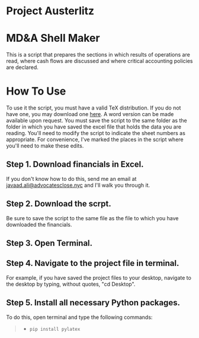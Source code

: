 # Project Austerlitz

# MD&A Shell Maker
This is a script that prepares the sections in which results of operations are read, where cash flows are discussed and where critical accounting policies are declared. 

# How To Use
To use it the script, you must have a valid TeX distribution. If you do not have one, you may download one [here](https://tug.org/mactex/morepackages.html). A word version can be made available upon request. You must save the script to the same folder as the folder in which you have saved the excel file that holds the data you are reading. You'll need to modify the script to indicate the sheet numbers as appropriate. For convenience, I've marked the places in the script where you'll need to make these edits. 

## Step 1. Download financials in Excel. 

If you don't know how to do this, send me an email at javaad.ali@advocatesclose.nyc and I'll walk you through it.

## Step 2. Download the scrpt.
Be sure to save the script to the same file as the file to which you have downloaded the financials.

## Step 3. Open Terminal. 

## Step 4. Navigate to the project file in terminal. 
For example, if you have saved the project files to your desktop, navigate to the desktop by typing, without quotes, "cd Desktop".

## Step 5. Install all necessary Python packages.
To do this, open terminal and type the following commands:

> - `pip install pylatex`
